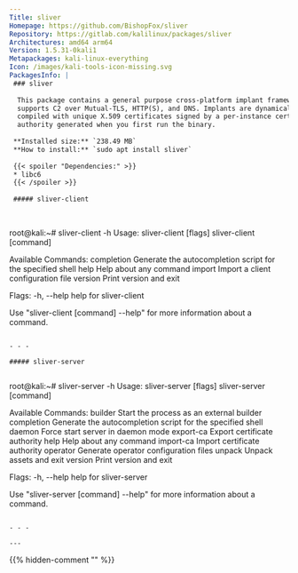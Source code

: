```yaml
---
Title: sliver
Homepage: https://github.com/BishopFox/sliver
Repository: https://gitlab.com/kalilinux/packages/sliver
Architectures: amd64 arm64
Version: 1.5.31-0kali1
Metapackages: kali-linux-everything 
Icon: /images/kali-tools-icon-missing.svg
PackagesInfo: |
 ### sliver
 
  This package contains a general purpose cross-platform implant framework that
  supports C2 over Mutual-TLS, HTTP(S), and DNS. Implants are dynamically
  compiled with unique X.509 certificates signed by a per-instance certificate
  authority generated when you first run the binary.
 
 **Installed size:** `238.49 MB`  
 **How to install:** `sudo apt install sliver`  
 
 {{< spoiler "Dependencies:" >}}
 * libc6 
 {{< /spoiler >}}
 
 ##### sliver-client
 
 
 ```
 root@kali:~# sliver-client -h
 Usage:
   sliver-client [flags]
   sliver-client [command]
 
 Available Commands:
   completion  Generate the autocompletion script for the specified shell
   help        Help about any command
   import      Import a client configuration file
   version     Print version and exit
 
 Flags:
   -h, --help   help for sliver-client
 
 Use "sliver-client [command] --help" for more information about a command.
 ```
 
 - - -
 
 ##### sliver-server
 
 
 ```
 root@kali:~# sliver-server -h
 Usage:
   sliver-server [flags]
   sliver-server [command]
 
 Available Commands:
   builder     Start the process as an external builder
   completion  Generate the autocompletion script for the specified shell
   daemon      Force start server in daemon mode
   export-ca   Export certificate authority
   help        Help about any command
   import-ca   Import certificate authority
   operator    Generate operator configuration files
   unpack      Unpack assets and exit
   version     Print version and exit
 
 Flags:
   -h, --help   help for sliver-server
 
 Use "sliver-server [command] --help" for more information about a command.
 ```
 
 - - -
 
---
```

{{% hidden-comment "<!--Do not edit anything above this line-->" %}}
